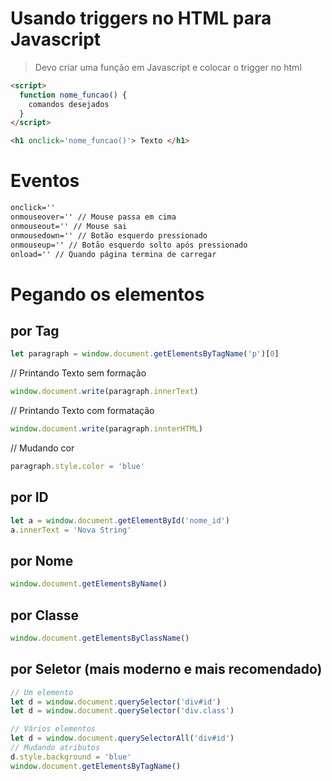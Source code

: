 # Usando triggers no HTML para Javascript 

> Devo criar uma função em Javascript e colocar o trigger no html 

```html 
<script>
  function nome_funcao() {
    comandos desejados
  }
</script>

<h1 onclick='nome_funcao()'> Texto </h1>
```

# Eventos 

```html
onclick=''
onmouseover='' // Mouse passa em cima 
onmouseout='' // Mouse sai 
onmousedown='' // Botão esquerdo pressionado 
onmouseup='' // Botão esquerdo solto após pressionado
onload='' // Quando página termina de carregar 
```

# Pegando os elementos 

## por Tag
```javascript
let paragraph = window.document.getElementsByTagName('p')[0]
```

// Printando Texto sem formação 
```javascript
window.document.write(paragraph.innerText)
```
// Printando Texto com formatação
```javascript
window.document.write(paragraph.innterHTML)
```

// Mudando cor
```javascript
paragraph.style.color = 'blue'
```

## por ID
```javascript
let a = window.document.getElementById('nome_id')
a.innerText = 'Nova String'
```
## por Nome
```javascript
window.document.getElementsByName()
```
## por Classe
```javascript
window.document.getElementsByClassName()
```
## por Seletor (mais moderno e mais recomendado) 
```javascript
// Um elemento
let d = window.document.querySelector('div#id')
let d = window.document.querySelector('div.class')

// Vários elementos 
let d = window.document.querySelectorAll('div#id')
// Mudando atributos
d.style.background = 'blue'
window.document.getElementsByTagName()
```





